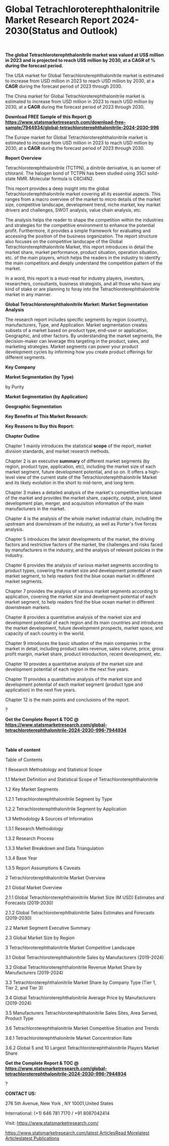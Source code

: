 <h1>Global Tetrachloroterephthalonitrile Market Research Report 2024-2030(Status and Outlook)</h1><br/><p><strong>The global Tetrachloroterephthalonitrile market was valued at US$ million in 2023 and is projected to reach US$ million by 2030, at a <strong>CAGR</strong> of % during the forecast period.</strong></p>
 
 
 
 <p>The USA market for Global Tetrachloroterephthalonitrile market is estimated to increase from USD million in 2023 to reach USD million by 2030, at a <strong>CAGR</strong> during the forecast period of 2023 through 2030.</p>
 
 
 
 <p>The China market for Global Tetrachloroterephthalonitrile market is estimated to increase from USD million in 2023 to reach USD million by 2030, at a <strong>CAGR</strong> during the forecast period of 2023 through 2030.</p>
 
 
 
 <p><strong>Download FREE Sample of this Report @ <a href="https://www.statsmarketresearch.com/download-free-sample/7944934/global-tetrachloroterephthalonitrile-2024-2030-996">https://www.statsmarketresearch.com/download-free-sample/7944934/global-tetrachloroterephthalonitrile-2024-2030-996</a></strong></p>
 
 
 
 <p>The Europe market for Global Tetrachloroterephthalonitrile market is estimated to increase from USD million in 2023 to reach USD million by 2030, at a <strong>CAGR</strong> during the forecast period of 2023 through 2030.</p>
 
 
 
 <p><strong>Report Overview</strong></p>
 
 
 
 <p>Tetrachloroterephthalonitrile (TCTPN), a dinitrile derivative, is an isomer of chloranil. The halogen bond of TCTPN has been studied using 35Cl solid-state NMR. Molecular formula is C8Cl4N2.</p>
 
 
 
 <p>This report provides a deep insight into the global Tetrachloroterephthalonitrile market covering all its essential aspects. This ranges from a macro overview of the market to micro details of the market size, competitive landscape, development trend, niche market, key market drivers and challenges, SWOT analysis, value chain analysis, etc.</p>
 
 
 
 <p>The analysis helps the reader to shape the competition within the industries and strategies for the competitive environment to enhance the potential profit. Furthermore, it provides a simple framework for evaluating and accessing the position of the business organization. The report structure also focuses on the competitive landscape of the Global Tetrachloroterephthalonitrile Market, this report introduces in detail the market share, market performance, product situation, operation situation, etc. of the main players, which helps the readers in the industry to identify the main competitors and deeply understand the competition pattern of the market.</p>
 
 
 
 <p>In a word, this report is a must-read for industry players, investors, researchers, consultants, business strategists, and all those who have any kind of stake or are planning to foray into the Tetrachloroterephthalonitrile market in any manner.</p>
 
 
 
 <p><strong>Global Tetrachloroterephthalonitrile Market: Market Segmentation Analysis</strong></p>
 
 
 
 <p>The research report includes specific segments by region (country), manufacturers, Type, and Application. Market segmentation creates subsets of a market based on product type, end-user or application, Geographic, and other factors. By understanding the market segments, the decision-maker can leverage this targeting in the product, sales, and marketing strategies. Market segments can power your product development cycles by informing how you create product offerings for different segments.</p>
 
 
 
 <p><strong>Key Company</strong></p>
 
 
 
 <p><strong>Market Segmentation (by Type)</strong></p>
 
 
 
 <p>by Purity</p>
 
 
 
 <p><strong>Market Segmentation (<strong>by Application</strong>)</strong></p>
 
 
 
 <p><strong>Geographic Segmentation</strong></p>
 
 
 
 <p><strong>Key Benefits of This Market Research:</strong></p>
 
 
 
 <p><strong>Key <strong>Reasons to Buy</strong> this Report:</strong></p>
 
 
 
 <p><strong>Chapter Outline</strong></p>
 
 
 
 <p>Chapter 1 mainly introduces the statistical <strong>scope</strong> of the report, market division standards, and market research methods.</p>
 
 
 
 <p>Chapter 2 is an executive <strong>summary</strong> of different market segments (by region, product type, application, etc), including the market size of each market segment, future development potential, and so on. It offers a high-level view of the current state of the Tetrachloroterephthalonitrile Market and its likely evolution in the short to mid-term, and long term.</p>
 
 
 
 <p>Chapter 3 makes a detailed analysis of the market&#39;s competitive landscape of the market and provides the market share, capacity, output, price, latest development plan, merger, and acquisition information of the main manufacturers in the market.</p>
 
 
 
 <p>Chapter 4 is the analysis of the whole market industrial chain, including the upstream and downstream of the industry, as well as Porter&#39;s five forces analysis.</p>
 
 
 
 <p>Chapter 5 introduces the latest developments of the market, the driving factors and restrictive factors of the market, the challenges and risks faced by manufacturers in the industry, and the analysis of relevant policies in the industry.</p>
 
 
 
 <p>Chapter 6 provides the analysis of various market segments according to product types, covering the market size and development potential of each market segment, to help readers find the blue ocean market in different market segments.</p>
 
 
 
 <p>Chapter 7 provides the analysis of various market segments according to application, covering the market size and development potential of each market segment, to help readers find the blue ocean market in different downstream markets.</p>
 
 
 
 <p>Chapter 8 provides a quantitative analysis of the market size and development potential of each region and its main countries and introduces the market development, future development prospects, market space, and capacity of each country in the world.</p>
 
 
 
 <p>Chapter 9 introduces the basic situation of the main companies in the market in detail, including product sales revenue, sales volume, price, gross profit margin, market share, product introduction, recent development, etc.</p>
 
 
 
 <p>Chapter 10 provides a quantitative analysis of the market size and development potential of each region in the next five years.</p>
 
 
 
 <p>Chapter 11 provides a quantitative analysis of the market size and development potential of each market segment (product type and application) in the next five years.</p>
 
 
 
 <p>Chapter 12 is the main points and conclusions of the report.</p>
 
 
 
 <p>? </p>
 
 
 
 <div><b>Get the Complete Report & TOC @ <a href="https://www.statsmarketresearch.com/global-tetrachloroterephthalonitrile-2024-2030-996-7944934">https://www.statsmarketresearch.com/global-tetrachloroterephthalonitrile-2024-2030-996-7944934</a></b></div>
 
 
 
 <p><br />
 
 <b>Table of content</b></p>
 
 
 
 <p>Table of Contents<br />
 
 1 Research Methodology and Statistical Scope<br />
 
 1.1 Market Definition and Statistical Scope of Tetrachloroterephthalonitrile<br />
 
 1.2 Key Market Segments<br />
 
 1.2.1 Tetrachloroterephthalonitrile Segment by Type<br />
 
 1.2.2 Tetrachloroterephthalonitrile Segment by Application<br />
 
 1.3 Methodology & Sources of Information<br />
 
 1.3.1 Research Methodology<br />
 
 1.3.2 Research Process<br />
 
 1.3.3 Market Breakdown and Data Triangulation<br />
 
 1.3.4 Base Year<br />
 
 1.3.5 Report Assumptions & Caveats<br />
 
 2 Tetrachloroterephthalonitrile Market Overview<br />
 
 2.1 Global Market Overview<br />
 
 2.1.1 Global Tetrachloroterephthalonitrile Market Size (M USD) Estimates and Forecasts (2019-2030)<br />
 
 2.1.2 Global Tetrachloroterephthalonitrile Sales Estimates and Forecasts (2019-2030)<br />
 
 2.2 Market Segment Executive Summary<br />
 
 2.3 Global Market Size by Region<br />
 
 3 Tetrachloroterephthalonitrile Market Competitive Landscape<br />
 
 3.1 Global Tetrachloroterephthalonitrile Sales by Manufacturers (2019-2024)<br />
 
 3.2 Global Tetrachloroterephthalonitrile Revenue Market Share by Manufacturers (2019-2024)<br />
 
 3.3 Tetrachloroterephthalonitrile Market Share by Company Type (Tier 1, Tier 2, and Tier 3)<br />
 
 3.4 Global Tetrachloroterephthalonitrile Average Price by Manufacturers (2019-2024)<br />
 
 3.5 Manufacturers Tetrachloroterephthalonitrile Sales Sites, Area Served, Product Type<br />
 
 3.6 Tetrachloroterephthalonitrile Market Competitive Situation and Trends<br />
 
 3.6.1 Tetrachloroterephthalonitrile Market Concentration Rate<br />
 
 3.6.2 Global 5 and 10 Largest Tetrachloroterephthalonitrile Players Market Share</p>
 
 
 
 <div><b>Get the Complete Report & TOC @ <a href="https://www.statsmarketresearch.com/global-tetrachloroterephthalonitrile-2024-2030-996-7944934">https://www.statsmarketresearch.com/global-tetrachloroterephthalonitrile-2024-2030-996-7944934</a></b></div>
 
 
 
 <p>? </p>
 
 
 
 <p><b>CONTACT US:</b><br />
 
 276 5th Avenue, New York , NY 10001,United States<br />
 
 International: (+1) 646 781 7170 / +91 8087042414<br />
 
 Visit: <a href="https://www.statsmarketresearch.com/">https://www.statsmarketresearch.com/</a><br />
 
 <a href="https://gyeongbokgung.com">https://www.statsmarketresearch.com/</a><a href="https://hallyeomaritime.com">latest Articles</a><a href="https://jingwansa.com">Read More</a><a href="https://nguoiviet.jp/">latest Articles</a><a href="https://www.intelmarketresearch.com/">latest Publications</a></p>